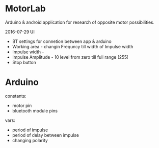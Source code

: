 # MotorLab
Arduino &amp; android application for research of opposite motor possibilities. 

2016-07-29
UI 
- BT settings for connetion between app & arduino
- Working area - changin Frequncy till width of Impulse width
- Impulse width - 
- Impulse Amplitude - 10 level from zero till full range (255)
- Stop button

# Arduino
constants:
- motor pin
- bluetooth module pins

vars: 
- period of impulse
- period of delay between impulse
- changing polarity
